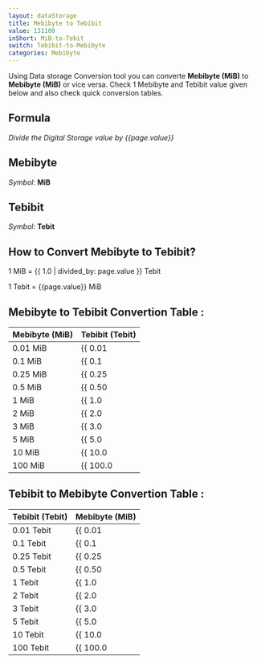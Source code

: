 ```yaml
---
layout: dataStorage
title: Mebibyte to Tebibit
value: 131100
inShort: MiB-to-Tebit
switch: Tebibit-to-Mebibyte
categories: Mebibyte
---
```


Using Data storage Conversion tool you can converte **Mebibyte (MiB)** to **Mebibyte (MiB)** or vice versa. Check 1 Mebibyte and Tebibit value given below and also check quick conversion tables.

## Formula
*Divide the Digital Storage value by {{page.value}}*

## Mebibyte
*Symbol:* **MiB**

## Tebibit
*Symbol:* **Tebit**

## How to Convert Mebibyte to Tebibit?

1 MiB = {{ 1.0 | divided_by: page.value }} Tebit

1 Tebit = {{page.value}} MiB


## Mebibyte to Tebibit Convertion Table :

| Mebibyte (MiB) | Tebibit (Tebit) |
| ---- | ---- |
| 0.01 MiB | {{ 0.01 | divided_by: page.value }} Tebit |
| 0.1 MiB | {{ 0.1 | divided_by: page.value }} Tebit |
| 0.25 MiB | {{ 0.25 | divided_by: page.value }} Tebit |
| 0.5 MiB | {{ 0.50 | divided_by: page.value }} Tebit |
| 1 MiB | {{ 1.0 | divided_by: page.value }} Tebit |
| 2 MiB | {{ 2.0 | divided_by: page.value }} Tebit |
| 3 MiB | {{ 3.0 | divided_by: page.value }} Tebit |
| 5 MiB | {{ 5.0 | divided_by: page.value }} Tebit |
| 10 MiB | {{ 10.0 | divided_by: page.value }} Tebit |
| 100 MiB | {{ 100.0 | divided_by: page.value }} Tebit |

## Tebibit to Mebibyte Convertion Table :

| Tebibit (Tebit) | Mebibyte (MiB) |
| ---- | ---- |
| 0.01 Tebit | {{ 0.01 | times: page.value }} MiB |
| 0.1 Tebit | {{ 0.1 | times: page.value }} MiB |
| 0.25 Tebit | {{ 0.25 | times: page.value }} MiB |
| 0.5 Tebit | {{ 0.50 | times: page.value }} MiB |
| 1 Tebit | {{ 1.0 | times: page.value }} MiB |
| 2 Tebit | {{ 2.0 | times: page.value }} MiB |
| 3 Tebit | {{ 3.0 | times: page.value }} MiB |
| 5 Tebit | {{ 5.0 | times: page.value }} MiB |
| 10 Tebit | {{ 10.0 | times: page.value }} MiB |
| 100 Tebit | {{ 100.0 | times: page.value }} MiB |


<script>
document.getElementById('selectInput')[9].selected = true
document.getElementById('selectOutput')[15].selected = true
</script>
